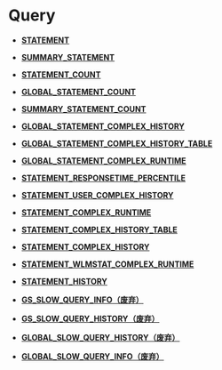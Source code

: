 # Query<a name="ZH-CN_TOPIC_0289900016"></a>

-   **[STATEMENT](STATEMENT.md)**  

-   **[SUMMARY\_STATEMENT](SUMMARY_STATEMENT.md)**  

-   **[STATEMENT\_COUNT](STATEMENT_COUNT.md)**  

-   **[GLOBAL\_STATEMENT\_COUNT](GLOBAL_STATEMENT_COUNT.md)**  

-   **[SUMMARY\_STATEMENT\_COUNT](SUMMARY_STATEMENT_COUNT.md)**  

-   **[GLOBAL\_STATEMENT\_COMPLEX\_HISTORY](GLOBAL_STATEMENT_COMPLEX_HISTORY.md)**  

-   **[GLOBAL\_STATEMENT\_COMPLEX\_HISTORY\_TABLE](GLOBAL_STATEMENT_COMPLEX_HISTORY_TABLE.md)**  

-   **[GLOBAL\_STATEMENT\_COMPLEX\_RUNTIME](GLOBAL_STATEMENT_COMPLEX_RUNTIME.md)**  

-   **[STATEMENT\_RESPONSETIME\_PERCENTILE](STATEMENT_RESPONSETIME_PERCENTILE.md)**  

-   **[STATEMENT\_USER\_COMPLEX\_HISTORY](STATEMENT_USER_COMPLEX_HISTORY.md)**  

-   **[STATEMENT\_COMPLEX\_RUNTIME](STATEMENT_COMPLEX_RUNTIME.md)**  

-   **[STATEMENT\_COMPLEX\_HISTORY\_TABLE](STATEMENT_COMPLEX_HISTORY_TABLE.md)**  

-   **[STATEMENT\_COMPLEX\_HISTORY](STATEMENT_COMPLEX_HISTORY.md)**  

-   **[STATEMENT\_WLMSTAT\_COMPLEX\_RUNTIME](STATEMENT_WLMSTAT_COMPLEX_RUNTIME.md)**  

-   **[STATEMENT\_HISTORY](STATEMENT_HISTORY-25.md)**  

-   **[GS\_SLOW\_QUERY\_INFO（废弃）](GS_SLOW_QUERY_INFO（废弃）.md)**  

-   **[GS\_SLOW\_QUERY\_HISTORY（废弃）](GS_SLOW_QUERY_HISTORY（废弃）.md)**  

-   **[GLOBAL\_SLOW\_QUERY\_HISTORY（废弃）](GLOBAL_SLOW_QUERY_HISTORY（废弃）.md)**  

-   **[GLOBAL\_SLOW\_QUERY\_INFO（废弃）](GLOBAL_SLOW_QUERY_INFO（废弃）.md)**  


